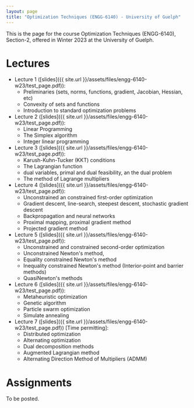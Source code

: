 ```yaml
---
layout: page
title: "Optimization Techniques (ENGG-6140) - University of Guelph"
---
```


This is the page for the course Optimization Techniques (ENGG-6140), Section-2, offered in Winter 2023 at the University of Guelph.

# Lectures

- Lecture 1 ([slides]({{ site.url }}/assets/files/engg-6140-w23/test_page.pdf)): 
  - Preliminaries (sets, norms, functions, gradient, Jacobian, Hessian, etc)
  - Convexity of sets and functions
  - Introduction to standard optimization problems
- Lecture 2 ([slides]({{ site.url }}/assets/files/engg-6140-w23/test_page.pdf)): 
  - Linear Programming
  - The Simplex algorithm 
  - Integer linear programming
- Lecture 3 ([slides]({{ site.url }}/assets/files/engg-6140-w23/test_page.pdf)): 
  - Karush-Kuhn-Tucker (KKT) conditions
  - The Lagrangian function
  - dual variables, primal and dual feasibility, an the dual problem
  - The method of Lagrange multipliers
- Lecture 4 ([slides]({{ site.url }}/assets/files/engg-6140-w23/test_page.pdf)): 
  - Unconstrained an constrained first-order optimization
  - Gradient descent, line-search, steepest descent, stochastic gradient descent
  - Backpropagation and neural networks
  - Proximal mapping, proximal gradient method
  - Projected gradient method
- Lecture 5 ([slides]({{ site.url }}/assets/files/engg-6140-w23/test_page.pdf)): 
  - Unconstrained and constrained second-order optimization
  - Unconstrained Newton's method, 
  - Equality constrained Newton's method
  - Inequality constrained Newton's method (Interior-point and barrier methods)
  - QuasiNewton's methods
- Lecture 6 ([slides]({{ site.url }}/assets/files/engg-6140-w23/test_page.pdf)): 
  - Metaheuristic optimization 
  - Genetic algorithm
  - Particle swarm optimization
  - Simulate annealing
- Lecture 7 ([slides]({{ site.url }}/assets/files/engg-6140-w23/test_page.pdf)) \[Time permitting\]:
  - Distributed optimization
  - Alternating optimization
  - Dual decomposition methods
  - Augmented Lagrangian method
  - Alternating Direction Method of Multipliers (ADMM)

# Assignments

To be posted. 
